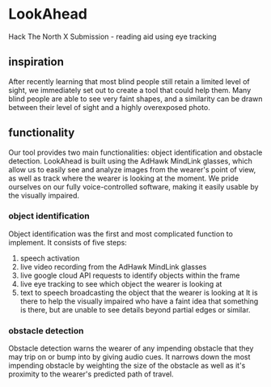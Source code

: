 # LookAhead
Hack The North X Submission - reading aid using eye tracking

## inspiration
After recently learning that most blind people still retain a limited level of sight, we immediately set out to create a tool that could help them.
Many blind people are able to see very faint shapes, and a similarity can be drawn between their level of sight and a highly overexposed photo.

## functionality
Our tool provides two main functionalities: object identification and obstacle detection.
LookAhead is built using the AdHawk MindLink glasses, which allow us to easily see and analyze images from the wearer's point of view, as well as track where the wearer is looking at the moment.
We pride ourselves on our fully voice-controlled software, making it easily usable by the visually impaired.

### object identification
Object identification was the first and most complicated function to implement. It consists of five steps:
1. speech activation
2. live video recording from the AdHawk MindLink glasses
3. live google cloud API requests to identify objects within the frame
4. live eye tracking to see which object the wearer is looking at
5. text to speech broadcasting the object that the wearer is looking at
It is there to help the visually impaired who have a faint idea that something is there, but are unable to see details beyond partial edges or similar.

### obstacle detection
Obstacle detection warns the wearer of any impending obstacle that they may trip on or bump into by giving audio cues.
It narrows down the most impending obstacle by weighting the size of the obstacle as well as it's proximity to the wearer's predicted path of travel.
